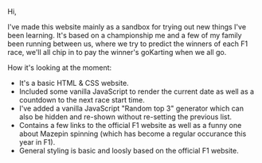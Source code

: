 Hi,

I've made this website mainly as a sandbox for trying out new things I've been learning. 
It's based on a championship me and a few of my family been running between us, where we try to predict the winners of each F1 race, we'll all chip in to pay the winner's goKarting when we all go. 

How it's looking at the moment: 

- It's a basic HTML & CSS website.
- Included some vanilla JavaScript to render the current date as well as a countdown to the next race start time. 
- I've added a vanilla JavaScript "Random top 3" generator which can also be hidden and re-shown without re-setting the previous list. 
- Contains a few links to the official F1 website as well as a funny one about Mazepin spinning (which has become a regular occurance this year in F1). 
- General styling is basic and loosly based on the official F1 website. 
